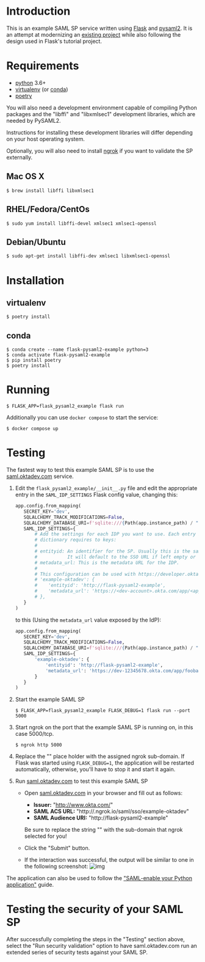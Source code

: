 # Introduction

This is an example SAML SP service written using [Flask](https://palletsprojects.com/p/flask/)
and [pysaml2](https://github.com/rohe/pysaml2). It is an attempt at modernizing
an [existing project](https://github.com/jpf/okta-pysaml2-example) while also following
the design used in Flask's tutorial project.

# Requirements

- [python](https://www.python.org/) 3.6+
- [virtualenv](https://virtualenv.pypa.io/en/latest/) (or [conda](https://docs.conda.io/en/latest/))
- [poetry](https://python-poetry.org/)

You will also need a development environment capable of compiling Python packages and the
"libffi" and "libxmlsec1" development libraries, which are needed by PySAML2.

Instructions for installing these development libraries will differ depending on your
host operating system.

Optionally, you will also need to install [ngrok](https://ngrok.com/download) if you want to validate
the SP externally.

## Mac OS X

```shell
$ brew install libffi libxmlsec1
```

## RHEL/Fedora/CentOs

```shell
$ sudo yum install libffi-devel xmlsec1 xmlsec1-openssl
```

## Debian/Ubuntu

```shell
$ sudo apt-get install libffi-dev xmlsec1 libxmlsec1-openssl
```

# Installation

## virtualenv

```shell
$ poetry install 
```

## conda

```shell
$ conda create --name flask-pysaml2-example python=3
$ conda activate flask-pysaml2-example
$ pip install poetry
$ poetry install
```

# Running

 ```shell
$ FLASK_APP=flask_pysaml2_example flask run
 ```

 Additionally you can use `docker compose` to start the service:

```shell
$ docker compose up
 ```

 # Testing

 The fastest way to test this example SAML SP is to use the [saml.oktadev.com](http://saml.oktadev.com/) service.

 1. Edit the `flask_pysaml2_example/__init__.py` file and edit the appropriate entry in the `SAML_IDP_SETTINGS` Flask config value, changing this:
    
     ```python
     app.config.from_mapping(
        SECRET_KEY='dev',
        SQLALCHEMY_TRACK_MODIFICATIONS=False,
        SQLALCHEMY_DATABASE_URI=f'sqlite:///{Path(app.instance_path) / "flask_pysaml2_example.sql"}',
        SAML_IDP_SETTINGS={
            # Add the settings for each IDP you want to use. Each entry in the
            # dictionary requires to keys:
            #
            # entityid: An identifier for the SP. Usually this is the same as the Single Sign On URL.
            #           It will default to the SSO URL if left empty or undefined.
            # metadata_url: This is the metadata URL for the IDP.
            #
            # This configuration can be used with https://developer.okta.com/
            # 'example-oktadev': {
            #    'entityid': 'http://flask-pysaml2-example',
            #    'metadata_url': 'https://<dev-account>.okta.com/app/<app-id>/sso/saml/metadata'
            # },
        }
     )
     ```

     to this (Using the `metadata_url` value exposed by the IdP):

     ```python
     app.config.from_mapping(
        SECRET_KEY='dev',
        SQLALCHEMY_TRACK_MODIFICATIONS=False,
        SQLALCHEMY_DATABASE_URI=f'sqlite:///{Path(app.instance_path) / "flask_pysaml2_example.sql"}',
        SAML_IDP_SETTINGS={
            'example-oktadev': {
                'entityid': 'http://flask-pysaml2-example',
                'metadata_url': 'https://dev-12345678.okta.com/app/foobar/sso/saml/metadata'
            }
        }
     )
     ```

2. Start the example SAML SP
    
     ```shell
     $ FLASK_APP=flask_pysaml2_example FLASK_DEBUG=1 flask run --port 5000
     ```

3. Start ngrok on the port that the example SAML SP is running on, in this case 5000/tcp.
    
     ```shell
     $ ngrok http 5000
     ```

4. Replace the "<replace-me>" place holder with the assigned ngrok sub-domain. If Flask was started using `FLASK_DEBUG=1`, the application will be restarted automatically, otherwise, you'll have to stop it and start it again.

5. Run [saml.oktadev.com](http://saml.oktadev.com) to test this example SAML SP

   - Open [saml.oktadev.com](http://saml.oktadev.com) in your browser and fill out as follows:
        
     - **Issuer:** "http://www.okta.com/<okta-org-key>"
     - **SAML ACS URL:** "http://<replace-me>.ngrok.io/saml/sso/example-oktadev"
     - **SAML Audience URI:** "http://flask-pysaml2-example"
        
     Be sure to replace the string "<replace-me>" with the sub-domain that ngrok selected for you!
    
   - Click the "Submit" button.

   - If the interaction was successful, the output will be similar to one in the following screenshot: ![img](./docs/_static/validation-success.png)

The application can also be used to follow the ["SAML-enable your Python application"](https://developer.okta.com/code/python/pysaml2/)
guide.

# Testing the security of your SAML SP

After successfully completing the steps in the "Testing" section above, select the "Run security
validation" option to have saml.oktadev.com run an extended series of security tests against your
SAML SP.
